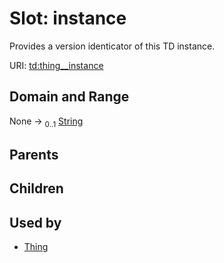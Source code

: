 
# Slot: instance


Provides a version identicator of this TD instance.

URI: [td:thing__instance](https://www.w3.org/2019/wot/td#thing__instance)


## Domain and Range

None &#8594;  <sub>0..1</sub> [String](types/String.md)

## Parents


## Children


## Used by

 * [Thing](Thing.md)
